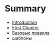 # Summary

* [Introduction](README.md)
* [First Chapter](chapter1.md)
* [Базовые правила](rules/bazovie_pravila.md)
* шаблоны

